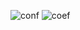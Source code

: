 ![conf](https://github.com/padrigon-lynbert/Legendary_pokemon/assets/123610073/78c04ec0-e7b5-404e-81d0-b436d374cda3)
![coef](https://github.com/padrigon-lynbert/Legendary_pokemon/assets/123610073/1714d1d6-4c11-4467-b386-e18497b5a0c0)

